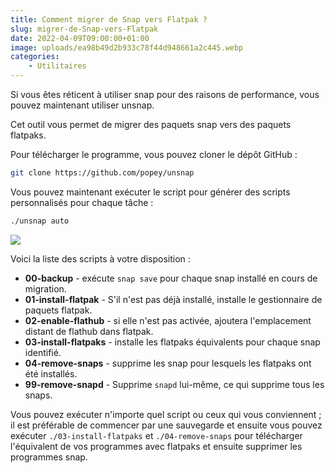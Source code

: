 ```yaml
---
title: Comment migrer de Snap vers Flatpak ?
slug: migrer-de-Snap-vers-Flatpak
date: 2022-04-09T09:00:00+01:00
image: uploads/ea98b49d2b933c78f44d948661a2c445.webp
categories:
    - Utilitaires
---
```


Si vous êtes réticent à utiliser snap pour des raisons de performance, vous pouvez maintenant utiliser unsnap.

Cet outil vous permet de migrer des paquets snap vers des paquets flatpaks.

Pour télécharger le programme, vous pouvez cloner le dépôt GitHub :

```bash
git clone https://github.com/popey/unsnap
```

Vous pouvez maintenant exécuter le script pour générer des scripts personnalisés pour chaque tâche :

```bash
./unsnap auto
```

![](uploads/05c13d96d238309b223e781fb6a55afd.webp)

Voici la liste des scripts à votre disposition :

- **00-backup** - exécute `snap save` pour chaque snap installé en cours de migration.
- **01-install-flatpak** - S'il n'est pas déjà installé, installe le gestionnaire de paquets flatpak.
- **02-enable-flathub** - si elle n'est pas activée, ajoutera l'emplacement distant de flathub dans flatpak.
- **03-install-flatpaks** - installe les flatpaks équivalents pour chaque snap identifié.
- **04-remove-snaps** - supprime les snap pour lesquels les flatpaks ont été installés.
- **99-remove-snapd** - Supprime `snapd` lui-même, ce qui supprime tous les snaps.

Vous pouvez exécuter n'importe quel script ou ceux qui vous conviennent ; il est préférable de commencer par une sauvegarde et ensuite vous pouvez exécuter `./03-install-flatpaks` et `./04-remove-snaps` pour télécharger l'équivalent de vos programmes avec flatpaks et ensuite supprimer les programmes snap.
